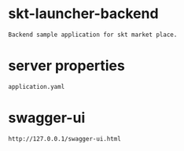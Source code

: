 # skt-launcher-backend
    Backend sample application for skt market place.

# server properties
    application.yaml

# swagger-ui
    http://127.0.0.1/swagger-ui.html